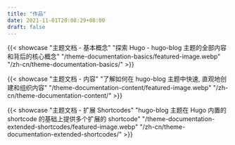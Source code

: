 ```yaml
---
title: "作品"
date: 2021-11-01T20:08:29+08:00
draft: false
---
```


{{< showcase "主题文档 - 基本概念" "探索 Hugo - hugo-blog 主题的全部内容和背后的核心概念" "/theme-documentation-basics/featured-image.webp" "/zh-cn/theme-documentation-basics/" >}}

{{< showcase "主题文档 - 内容" "了解如何在 hugo-blog 主题中快速, 直观地创建和组织内容" "/theme-documentation-content/featured-image.webp" "/zh-cn/theme-documentation-content/" >}}

{{< showcase "主题文档 - 扩展 Shortcodes" "hugo-blog 主题在 Hugo 内置的 shortcode 的基础上提供多个扩展的 shortcode" "/theme-documentation-extended-shortcodes/featured-image.webp" "/zh-cn/theme-documentation-extended-shortcodes/" >}}
